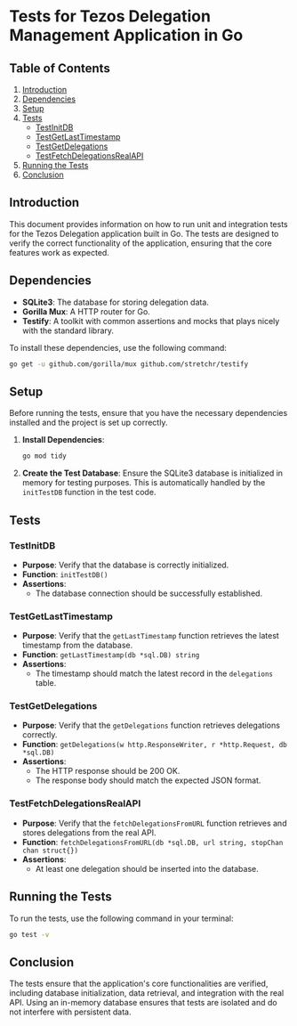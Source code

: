 
# Tests for Tezos Delegation Management Application in Go

## Table of Contents

1. [Introduction](#introduction)
2. [Dependencies](#dependencies)
3. [Setup](#setup)
4. [Tests](#tests)
    - [TestInitDB](#testinitdb)
    - [TestGetLastTimestamp](#testgetlasttimestamp)
    - [TestGetDelegations](#testgetdelegations)
    - [TestFetchDelegationsRealAPI](#testfetchdelegationsrealapi)
5. [Running the Tests](#running-the-tests)
6. [Conclusion](#conclusion)

## Introduction

This document provides information on how to run unit and integration tests for the Tezos Delegation  application built in Go. The tests are designed to verify the correct functionality of the application, ensuring that the core features work as expected.

## Dependencies

- **SQLite3**: The database for storing delegation data.
- **Gorilla Mux**: A HTTP router for Go.
- **Testify**: A toolkit with common assertions and mocks that plays nicely with the standard library.

To install these dependencies, use the following command:
```sh
go get -u github.com/gorilla/mux github.com/stretchr/testify
```

## Setup

Before running the tests, ensure that you have the necessary dependencies installed and the project is set up correctly.

1. **Install Dependencies**:
    ```sh
    go mod tidy
    ```

2. **Create the Test Database**:
    Ensure the SQLite3 database is initialized in memory for testing purposes. This is automatically handled by the `initTestDB` function in the test code.

## Tests

### TestInitDB

- **Purpose**: Verify that the database is correctly initialized.
- **Function**: `initTestDB()`
- **Assertions**:
  - The database connection should be successfully established.

### TestGetLastTimestamp

- **Purpose**: Verify that the `getLastTimestamp` function retrieves the latest timestamp from the database.
- **Function**: `getLastTimestamp(db *sql.DB) string`
- **Assertions**:
  - The timestamp should match the latest record in the `delegations` table.

### TestGetDelegations

- **Purpose**: Verify that the `getDelegations` function retrieves delegations correctly.
- **Function**: `getDelegations(w http.ResponseWriter, r *http.Request, db *sql.DB)`
- **Assertions**:
  - The HTTP response should be 200 OK.
  - The response body should match the expected JSON format.

### TestFetchDelegationsRealAPI

- **Purpose**: Verify that the `fetchDelegationsFromURL` function retrieves and stores delegations from the real API.
- **Function**: `fetchDelegationsFromURL(db *sql.DB, url string, stopChan chan struct{})`
- **Assertions**:
  - At least one delegation should be inserted into the database.

## Running the Tests

To run the tests, use the following command in your terminal:

```sh
go test -v
```

## Conclusion

The tests ensure that the application's core functionalities are verified, including database initialization, data retrieval, and integration with the real API. Using an in-memory database ensures that tests are isolated and do not interfere with persistent data.
